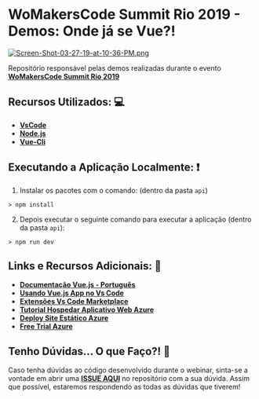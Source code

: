 # WoMakersCode Summit Rio 2019 - Demos: Onde já se Vue?!

[![Screen-Shot-03-27-19-at-10-36-PM.png](https://i.postimg.cc/ZnV8mzsr/Screen-Shot-03-27-19-at-10-36-PM.png)](https://postimg.cc/JHHD3vLn)

Repositório responsável pelas demos realizadas durante o evento **[WoMakersCode Summit Rio 2019](http://bit.ly/2XizZPv)**

## Recursos Utilizados: 💻

- **[VsCode](http://bit.ly/2uwUue0)**
- **[Node.js](https://nodejs.org/en/)**
- **[Vue-Cli](https://cli.vuejs.org/)**

## Executando a Aplicação Localmente: ❗️

1) Instalar os pacotes com o comando: (dentro da pasta `api`)

``` 
> npm install
```

2) Depois executar o seguinte comando para executar a aplicação (dentro da pasta `api`):

```
> npm run dev
```

## Links e Recursos Adicionais: 🌟

- **[Documentação Vue.js - Português](https://br.vuejs.org/v2/guide/index.html )**
- **[Usando Vue.js App no Vs Code](http://bit.ly/2uxwEyA)**
- **[Extensões Vs Code Marketplace](https://aka.ms/extensoes-vscode-marketplace)**
- **[Tutorial Hospedar Aplicativo Web Azure](http://bit.ly/tutorial-criar-site-estatico-azure)**
- **[Deploy Site Estático Azure](http://bit.ly/2CGMLOW)**
- **[Free Trial Azure](http://bit.ly/2CBznvx)**

## Tenho Dúvidas... O que Faço?! 🚩

Caso tenha dúvidas ao código desenvolvido durante o webinar, sinta-se a vontade em abrir uma **[ISSUE AQUI](https://github.com/glaucia86/wmc-summit-rio-2019-demos/issues)** no repositório com a sua dúvida. Assim que possível, estaremos respondendo as todas as dúvidas que tiverem!

